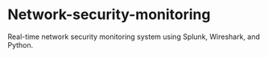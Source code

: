 # Network-security-monitoring
Real-time network security monitoring system using Splunk, Wireshark, and Python.
